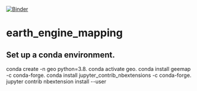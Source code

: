 [![Binder](https://mybinder.org/badge_logo.svg)](https://mybinder.org/v2/gh/edterrell/earth_engine/HEAD)
 
# earth_engine_mapping
## Set up a conda environment. 

conda create -n geo python=3.8. 
conda activate geo. 
conda install geemap -c conda-forge. 
conda install jupyter_contrib_nbextensions -c conda-forge. 
jupyter contrib nbextension install --user
